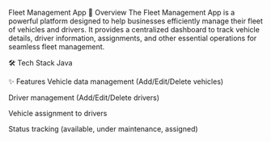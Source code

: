 Fleet Management App
🚚 Overview
The Fleet Management App is a powerful platform designed to help businesses efficiently manage their fleet of vehicles and drivers.
It provides a centralized dashboard to track vehicle details, driver information, assignments, and other essential operations for seamless fleet management.

🛠 Tech Stack
  Java

✨ Features
  Vehicle data management (Add/Edit/Delete vehicles)
  
  Driver management (Add/Edit/Delete drivers)
  
  Vehicle assignment to drivers
  
  Status tracking (available, under maintenance, assigned)
